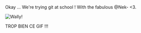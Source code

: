 Okay ...
We're trying git at school !
With the fabulous @Nek- <3.

![Wally!](http://i.makeagif.com/media/3-02-2015/p4sxib.gif)


TROP BIEN CE GIF !!!
